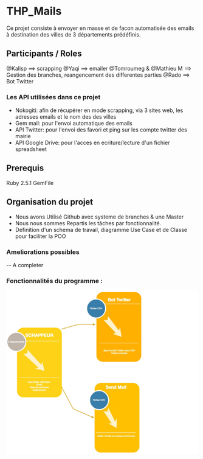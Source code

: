 # THP_Mails
 
 Ce projet consiste à envoyer en masse et de facon automatisée des emails à destination des villes de 3 départements prédéfinis.

## Participants / Roles
  
  @Kalisp ==> scrapping
  @Yaqi ==> emailer
  @Tomroumeg & @Mathieu M ==> Gestion des branches, reangencement des differentes parties
  @Rado ==> Bot Twitter

### Les API utilisées dans ce projet

* Nokogiti: afin de récupérer en mode scrapping, via 3 sites web, les adresses emails et le nom des des villes
* Gem mail: pour l'envoi automatique des emails
* API Twitter: pour l'envoi des favori et ping sur les compte twitter des mairie
* API Google Drive: pour l'acces en ecriture/lecture d'un fichier spreadsheet

## Prerequis

  Ruby 2.5.1
  GemFile
  
## Organisation du projet
  
* Nous avons Utilisé Github avec systeme de branches & une Master
* Nous nous sommes Repartis les tâches par fonctionnalité.
* Definition d'un schema de travail, diagramme Use Case et de Classe pour faciliter la POO
  
### Ameliorations possibles
 -- A completer

### Fonctionnalités du programme :
![alt text](https://github.com/ratsimisampy/TheHackingProject/blob/master/Semaine3/jeudi/SendMailProject/SendMailSoft.jpg)
